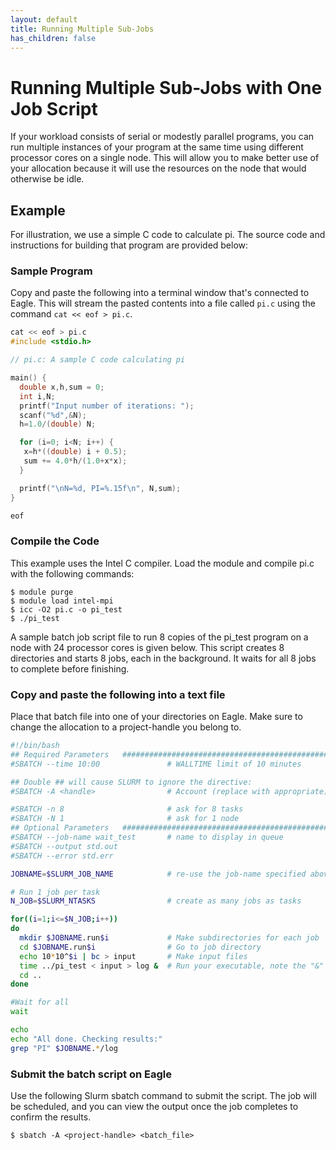 ```yaml
---
layout: default
title: Running Multiple Sub-Jobs
has_children: false
---
```


# Running Multiple Sub-Jobs with One Job Script 

If your workload consists of serial or modestly parallel programs, you can run multiple instances of your program at the same time using different processor cores on a single node. This will allow you to make better use of your allocation because it will use the resources on the node that would otherwise be idle.

## Example

For illustration, we use a simple C code to calculate pi. The source code and instructions for building that program are provided below:

### Sample Program

Copy and paste the following into a terminal window that's connected to Eagle.
This will stream the pasted contents into a file called `pi.c` using the command `cat << eof > pi.c`.

```c
cat << eof > pi.c
#include <stdio.h>

// pi.c: A sample C code calculating pi

main() {
  double x,h,sum = 0;
  int i,N;
  printf("Input number of iterations: ");
  scanf("%d",&N);
  h=1.0/(double) N;

  for (i=0; i<N; i++) {
   x=h*((double) i + 0.5);
   sum += 4.0*h/(1.0+x*x);
  }

  printf("\nN=%d, PI=%.15f\n", N,sum);
}

eof
```

### Compile the Code 

This example uses the Intel C compiler. Load the module and compile pi.c with the following commands:

```
$ module purge
$ module load intel-mpi
$ icc -O2 pi.c -o pi_test
$ ./pi_test
```

A sample batch job script file to run 8 copies of the pi_test program on a node with 24 processor cores is given below. This script creates 8 directories and starts 8 jobs, each in the background. It waits for all 8 jobs to complete before finishing.

### Copy and paste the following into a text file 

Place that batch file into one of your directories on Eagle. Make sure to change the allocation to a project-handle you belong to.

```bash
#!/bin/bash
## Required Parameters   ##############################################
#SBATCH --time 10:00               # WALLTIME limit of 10 minutes

## Double ## will cause SLURM to ignore the directive:
#SBATCH -A <handle>                # Account (replace with appropriate)

#SBATCH -n 8                       # ask for 8 tasks   
#SBATCH -N 1                       # ask for 1 node
## Optional Parameters   ##############################################
#SBATCH --job-name wait_test       # name to display in queue
#SBATCH --output std.out
#SBATCH --error std.err

JOBNAME=$SLURM_JOB_NAME            # re-use the job-name specified above

# Run 1 job per task
N_JOB=$SLURM_NTASKS                # create as many jobs as tasks

for((i=1;i<=$N_JOB;i++))
do
  mkdir $JOBNAME.run$i             # Make subdirectories for each job
  cd $JOBNAME.run$i                # Go to job directory
  echo 10*10^$i | bc > input       # Make input files
  time ../pi_test < input > log &  # Run your executable, note the "&"
  cd ..
done

#Wait for all
wait

echo
echo "All done. Checking results:"
grep "PI" $JOBNAME.*/log

```

### Submit the batch script on Eagle

Use the following Slurm sbatch command to submit the script. The job will be scheduled, and you can view the output once the job completes to confirm the results.

`$ sbatch -A <project-handle> <batch_file>`

